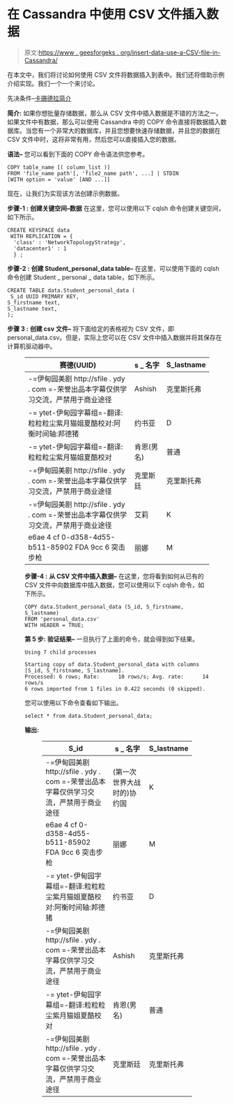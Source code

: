 # 在 Cassandra 中使用 CSV 文件插入数据

> 原文:[https://www . geesforgeks . org/insert-data-use-a-CSV-file-in-Cassandra/](https://www.geeksforgeeks.org/inserting-data-using-a-csv-file-in-cassandra/)

在本文中，我们将讨论如何使用 CSV 文件将数据插入到表中。我们还将借助示例介绍实现。我们一个一个来讨论。

先决条件–[卡珊德拉简介](https://www.geeksforgeeks.org/introduction-to-apache-cassandra/)

**简介:**
如果你想批量存储数据，那么从 CSV 文件中插入数据是不错的方法之一。如果文件中有数据，那么可以使用 Cassandra 中的 COPY 命令直接将数据插入数据库。当您有一个非常大的数据库，并且您想要快速存储数据，并且您的数据在 CSV 文件中时，这将非常有用，然后您可以直接插入您的数据。

**语法–**
您可以看到下面的 COPY 命令语法供您参考。

```
COPY table_name [( column_list )]
FROM 'file_name path'[, 'file2_name path', ...] | STDIN
[WITH option = 'value' [AND ...]]
```

现在，让我们为实现该方法创建示例数据。

**步骤-1 :**
**创建关键空间–数据**
在这里，您可以使用以下 cqlsh 命令创建关键空间，如下所示。

```
CREATE KEYSPACE data
 WITH REPLICATION = {  
  'class' : 'NetworkTopologyStrategy',  
  'datacenter1' : 1  
  } ;
```

**步骤-2 :**
**创建 Student_personal_data table–**
在这里，可以使用下面的 cqlsh 命令创建 Student _ personal _ data table，如下所示。

```
CREATE TABLE data.Student_personal_data (  
 S_id UUID PRIMARY KEY,  
S_firstname text,  
S_lastname text,    
);
```

**步骤 3 :**
**创建 csv 文件–**
将下面给定的表格视为 CSV 文件，即 personal_data.csv。但是，实际上您可以在 CSV 文件中插入数据并将其保存在计算机驱动器中。

<figure class="table">

| 赛德(UUID) | s _ 名字 | S_lastname |
| --- | --- | --- |
| -=伊甸园美剧 http://sfile . ydy . com =-荣誉出品本字幕仅供学习交流，严禁用于商业途径 | Ashish | 克里斯托弗 |
| -= ytet-伊甸园字幕组=-翻译:粒粒粒尘紫月猫姐夏酷校对:阿衡时间轴:邦德猪 | 约书亚 | D |
| -= ytet-伊甸园字幕组=-翻译:粒粒粒尘紫月猫姐夏酷校对 | 肯恩(男名) | 普通 |
| -=伊甸园美剧 http://sfile . ydy . com =-荣誉出品本字幕仅供学习交流，严禁用于商业途径 | 克里斯廷 | 克里斯托弗 |
| -=伊甸园美剧 http://sfile . ydy . com =-荣誉出品本字幕仅供学习交流，严禁用于商业途径 | 艾莉 | K |
| e6ae 4 cf 0-d358-4d55-b511-85902 FDA 9cc 6 突击步枪 | 丽娜 | M |

**步骤-4 :**
**从 CSV 文件中插入数据–**
在这里，您将看到如何从已有的 CSV 文件中向数据库中插入数据，您可以使用以下 cqlsh 命令，如下所示。

```
COPY data.Student_personal_data (S_id, S_firstname, S_lastname) 
FROM 'personal_data.csv' 
WITH HEADER = TRUE;
```

**第 5 步:**
**验证结果–**
一旦执行了上面的命令，就会得到如下结果。

```
Using 7 child processes

Starting copy of data.Student_personal_data with columns [S_id, S_firstname, S_lastname].
Processed: 6 rows; Rate:      10 rows/s; Avg. rate:      14 rows/s
6 rows imported from 1 files in 0.422 seconds (0 skipped).
```

您可以使用以下命令查看如下输出。

```
select * from data.Student_personal_data;
```

**输出:**

<figure class="table">

| S_id | s _ 名字 | S_lastname |
| --- | --- | --- |
| -=伊甸园美剧 http://sfile . ydy . com =-荣誉出品本字幕仅供学习交流，严禁用于商业途径 | (第一次世界大战时的)协约国 | K |
| e6ae 4 cf 0-d358-4d55-b511-85902 FDA 9cc 6 突击步枪 | 丽娜 | M |
| -= ytet-伊甸园字幕组=-翻译:粒粒粒尘紫月猫姐夏酷校对:阿衡时间轴:邦德猪 | 约书亚 | D |
| -=伊甸园美剧 http://sfile . ydy . com =-荣誉出品本字幕仅供学习交流，严禁用于商业途径 | Ashish | 克里斯托弗 |
| -= ytet-伊甸园字幕组=-翻译:粒粒粒尘紫月猫姐夏酷校对 | 肯恩(男名) | 普通 |
| -=伊甸园美剧 http://sfile . ydy . com =-荣誉出品本字幕仅供学习交流，严禁用于商业途径 | 克里斯廷 | 克里斯托弗 |

</figure>

</figure>